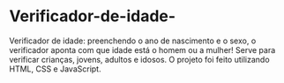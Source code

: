 # Verificador-de-idade-
Verificador de idade: preenchendo o ano de nascimento e o sexo, o verificador aponta com que idade está o homem ou a mulher! Serve para verificar crianças, jovens, adultos e idosos. 
O projeto foi feito utilizando HTML, CSS e JavaScript. 
